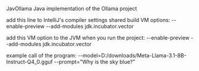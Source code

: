 JavOllama
Java implementation of the Ollama project 

add this line to IntelliJ's compiler settings shared build VM options: --enable-preview --add-modules jdk.incubator.vector

add this VM option to the JVM when you run the project:
--enable-preview --add-modules jdk.incubator.vector

example call of the program:
--model=D:/downloads/Meta-Llama-3.1-8B-Instruct-Q4_0.gguf --prompt="Why is the sky blue?"

